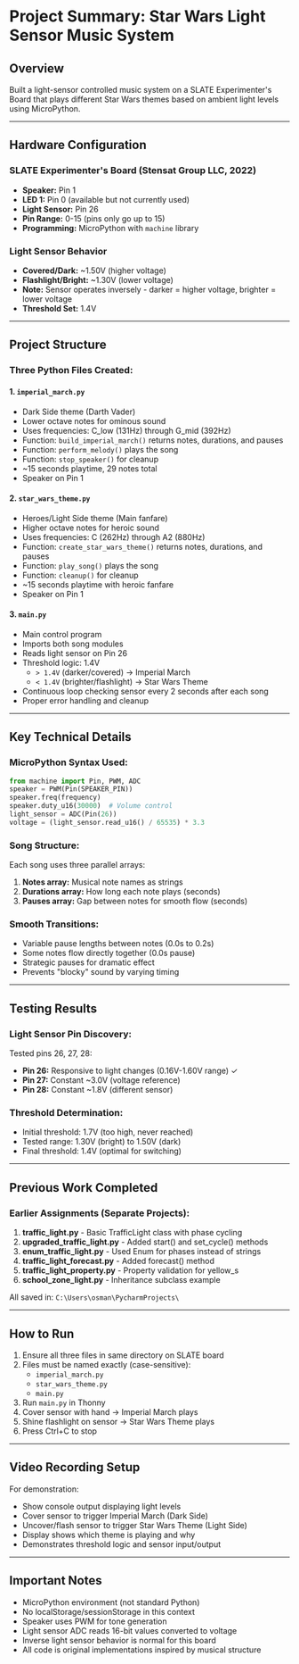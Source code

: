 # Project Summary: Star Wars Light Sensor Music System

## Overview
Built a light-sensor controlled music system on a SLATE Experimenter's Board that plays different Star Wars themes based on ambient light levels using MicroPython.

---

## Hardware Configuration

### SLATE Experimenter's Board (Stensat Group LLC, 2022)
- **Speaker:** Pin 1
- **LED 1:** Pin 0 (available but not currently used)
- **Light Sensor:** Pin 26
- **Pin Range:** 0-15 (pins only go up to 15)
- **Programming:** MicroPython with `machine` library

### Light Sensor Behavior
- **Covered/Dark:** ~1.50V (higher voltage)
- **Flashlight/Bright:** ~1.30V (lower voltage)
- **Note:** Sensor operates inversely - darker = higher voltage, brighter = lower voltage
- **Threshold Set:** 1.4V

---

## Project Structure

### Three Python Files Created:

#### 1. `imperial_march.py`
- Dark Side theme (Darth Vader)
- Lower octave notes for ominous sound
- Uses frequencies: C_low (131Hz) through G_mid (392Hz)
- Function: `build_imperial_march()` returns notes, durations, and pauses
- Function: `perform_melody()` plays the song
- Function: `stop_speaker()` for cleanup
- ~15 seconds playtime, 29 notes total
- Speaker on Pin 1

#### 2. `star_wars_theme.py`
- Heroes/Light Side theme (Main fanfare)
- Higher octave notes for heroic sound
- Uses frequencies: C (262Hz) through A2 (880Hz)
- Function: `create_star_wars_theme()` returns notes, durations, and pauses
- Function: `play_song()` plays the song
- Function: `cleanup()` for cleanup
- ~15 seconds playtime with heroic fanfare
- Speaker on Pin 1

#### 3. `main.py`
- Main control program
- Imports both song modules
- Reads light sensor on Pin 26
- Threshold logic: 1.4V
  - `> 1.4V` (darker/covered) → Imperial March
  - `< 1.4V` (brighter/flashlight) → Star Wars Theme
- Continuous loop checking sensor every 2 seconds after each song
- Proper error handling and cleanup

---

## Key Technical Details

### MicroPython Syntax Used:
```python
from machine import Pin, PWM, ADC
speaker = PWM(Pin(SPEAKER_PIN))
speaker.freq(frequency)
speaker.duty_u16(30000)  # Volume control
light_sensor = ADC(Pin(26))
voltage = (light_sensor.read_u16() / 65535) * 3.3
```

### Song Structure:
Each song uses three parallel arrays:
1. **Notes array:** Musical note names as strings
2. **Durations array:** How long each note plays (seconds)
3. **Pauses array:** Gap between notes for smooth flow (seconds)

### Smooth Transitions:
- Variable pause lengths between notes (0.0s to 0.2s)
- Some notes flow directly together (0.0s pause)
- Strategic pauses for dramatic effect
- Prevents "blocky" sound by varying timing

---

## Testing Results

### Light Sensor Pin Discovery:
Tested pins 26, 27, 28:
- **Pin 26:** Responsive to light changes (0.16V-1.60V range) ✓
- **Pin 27:** Constant ~3.0V (voltage reference)
- **Pin 28:** Constant ~1.8V (different sensor)

### Threshold Determination:
- Initial threshold: 1.7V (too high, never reached)
- Tested range: 1.30V (bright) to 1.50V (dark)
- Final threshold: 1.4V (optimal for switching)

---

## Previous Work Completed

### Earlier Assignments (Separate Projects):
1. **traffic_light.py** - Basic TrafficLight class with phase cycling
2. **upgraded_traffic_light.py** - Added start() and set_cycle() methods
3. **enum_traffic_light.py** - Used Enum for phases instead of strings
4. **traffic_light_forecast.py** - Added forecast() method
5. **traffic_light_property.py** - Property validation for yellow_s
6. **school_zone_light.py** - Inheritance subclass example

All saved in: `C:\Users\osman\PycharmProjects\`

---

## How to Run

1. Ensure all three files in same directory on SLATE board
2. Files must be named exactly (case-sensitive):
   - `imperial_march.py`
   - `star_wars_theme.py`
   - `main.py`
3. Run `main.py` in Thonny
4. Cover sensor with hand → Imperial March plays
5. Shine flashlight on sensor → Star Wars Theme plays
6. Press Ctrl+C to stop

---

## Video Recording Setup

For demonstration:
- Show console output displaying light levels
- Cover sensor to trigger Imperial March (Dark Side)
- Uncover/flash sensor to trigger Star Wars Theme (Light Side)
- Display shows which theme is playing and why
- Demonstrates threshold logic and sensor input/output

---

## Important Notes

- MicroPython environment (not standard Python)
- No localStorage/sessionStorage in this context
- Speaker uses PWM for tone generation
- Light sensor ADC reads 16-bit values converted to voltage
- Inverse light sensor behavior is normal for this board
- All code is original implementations inspired by musical structure